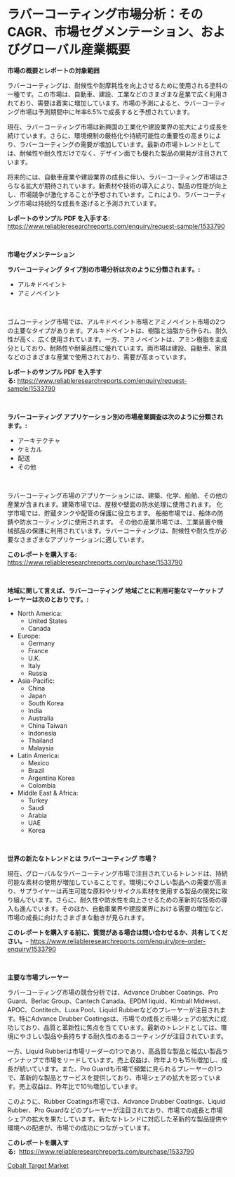 <p><h1>ラバーコーティング市場分析：そのCAGR、市場セグメンテーション、およびグローバル産業概要</h1></p><p><strong>市場の概要とレポートの対象範囲</strong></p>
<p><p>ラバーコーティングは、耐候性や耐摩耗性を向上させるために使用される塗料の一種です。この市場は、自動車、建設、工業などのさまざまな産業で広く利用されており、需要は着実に増加しています。市場の予測によると、ラバーコーティング市場は予測期間中に年率6.5%で成長すると予想されています。</p><p>現在、ラバーコーティング市場は新興国の工業化や建設業界の拡大により成長を続けています。さらに、環境規制の厳格化や持続可能性の重要性の高まりにより、ラバーコーティングの需要が増加しています。最新の市場トレンドとしては、耐候性や耐久性だけでなく、デザイン面でも優れた製品の開発が注目されています。</p><p>将来的には、自動車産業や建設業界の成長に伴い、ラバーコーティング市場はさらなる拡大が期待されています。新素材や技術の導入により、製品の性能が向上し、市場競争が激化することが予想されています。これにより、ラバーコーティング市場は持続的な成長を遂げると予測されています。</p></p>
<p><strong>レポートのサンプル PDF を入手する:</strong> <a href="https://www.reliableresearchreports.com/enquiry/request-sample/1533790">https://www.reliableresearchreports.com/enquiry/request-sample/1533790</a></p>
<p>&nbsp;</p>
<p><strong>市場セグメンテーション</strong></p>
<p><strong>ラバーコーティング タイプ別の市場分析は次のように分類されます。:</strong></p>
<p><ul><li>アルキドペイント</li><li>アミノペイント</li></ul></p>
<p>&nbsp;</p>
<p><p>ゴムコーティング市場では、アルキドペイント市場とアミノペイント市場の2つの主要なタイプがあります。アルキドペイントは、樹脂と油脂から作られ、耐久性が高く、広く使用されています。一方、アミノペイントは、アミン樹脂を主成分としており、耐熱性や耐薬品性に優れています。両市場は建設、自動車、家具などのさまざまな産業で使用されており、需要が高まっています。</p></p>
<p><strong>レポートのサンプル PDF を入手する:</strong>&nbsp;<a href="https://www.reliableresearchreports.com/enquiry/request-sample/1533790">https://www.reliableresearchreports.com/enquiry/request-sample/1533790</a></p>
<p>&nbsp;</p>
<p><strong> ラバーコーティング アプリケーション別の市場産業調査は次のように分類されます。:</strong></p>
<p><ul><li>アーキテクチャ</li><li>ケミカル</li><li>配送</li><li>その他</li></ul></p>
<p>&nbsp;</p>
<p><p>ラバーコーティング市場のアプリケーションには、建築、化学、船舶、その他の産業が含まれます。建築市場では、屋根や壁面の防水処理に使用されます。 化学市場では、貯蔵タンクや配管の保護に役立ちます。 船舶市場では、船体の防錆や防水コーティングに使用されます。 その他の産業市場では、工業装置や機械部品の保護に利用されています。ラバーコーティングは、耐候性や耐久性が必要なさまざまなアプリケーションに適しています。</p></p>
<p><strong>このレポートを購入する:</strong>&nbsp; <a href="https://www.reliableresearchreports.com/purchase/1533790">https://www.reliableresearchreports.com/purchase/1533790</a></p>
<p>&nbsp;</p>
<p><strong>地域に関して言えば、ラバーコーティング 地域ごとに利用可能なマーケットプレーヤーは次のとおりです。:</strong></p>
<p><ul>
    <li>
        North America:
        <ul>
            <li>United States</li>
            <li>Canada</li>
        </ul>
    </li>
    <li>
        Europe:
        <ul>
            <li>Germany</li>
            <li>France</li>
            <li>U.K.</li>
            <li>Italy</li>
            <li>Russia</li>
        </ul>
    </li>
    <li>
        Asia-Pacific:
        <ul>
            <li>China</li>
            <li>Japan</li>
            <li>South Korea</li>
            <li>India</li>
            <li>Australia</li>
            <li>China Taiwan</li>
            <li>Indonesia</li>
            <li>Thailand</li>
            <li>Malaysia</li>
        </ul>
    </li>
    <li>
        Latin America:
        <ul>
            <li>Mexico</li>
            <li>Brazil</li>
            <li>Argentina Korea</li>
            <li>Colombia</li>
        </ul>
    </li>
    <li>
        Middle East & Africa:
        <ul>
            <li>Turkey</li>
            <li>Saudi</li>
            <li>Arabia</li>
            <li>UAE</li>
            <li>Korea</li>
        </ul>
    </li>
    </ul></p>
<p>&nbsp;</p>
<p><strong>世界の新たなトレンドとは ラバーコーティング 市場？</strong></p>
<p><p>現在、グローバルなラバーコーティング市場で注目されているトレンドは、持続可能な素材の使用が増加していることです。環境にやさしい製品への需要が高まり、サプライヤーは再生可能な原料やリサイクル素材を使用する製品の開発に取り組んでいます。さらに、耐久性や防水性を向上させるための革新的な技術の導入も進んでいます。そのほか、自動車業界や建設業界における需要の増加など、市場の成長に向けたさまざまな動きが見られます。</p></p>
<p><strong>このレポートを購入する前に、質問がある場合は問い合わせるか、共有してください。</strong>- <a href="https://www.reliableresearchreports.com/enquiry/pre-order-enquiry/1533790">https://www.reliableresearchreports.com/enquiry/pre-order-enquiry/1533790</a></p>
<p>&nbsp;</p>
<p><strong>主要な市場プレーヤー</strong></p>
<p><p>ラバーコーティング市場の競合分析では、Advance Drubber Coatings、Pro Guard、Berlac Group、Cantech Canada、EPDM liquid、Kimball Midwest、APOC、Contitech、Luxa Pool、Liquid Rubberなどのプレーヤーが注目されます。特にAdvance Drubber Coatingsは、市場での成長と市場シェアの拡大に成功しており、品質と革新性に焦点を当てています。最新のトレンドとしては、環境にやさしい製品や長持ちする耐久性のあるコーティングが注目されています。</p><p>一方、Liquid Rubberは市場リーダーの1つであり、高品質な製品と幅広い製品ラインナップで市場をリードしています。売上収益は、昨年よりも15％増加し、成長が続いています。また、Pro Guardも市場で頻繁に見られるプレーヤーの1つで、革新的な製品とサービスを提供しており、市場シェアの拡大を図っています。売上収益は、昨年比で10％増加しています。</p><p>このように、Rubber Coatings市場では、Advance Drubber Coatings、Liquid Rubber、Pro Guardなどのプレーヤーが注目されており、市場での成長と市場シェアの拡大を果たしています。新たなトレンドに対応した革新的な製品提供や環境への配慮が、市場での成功につながっています。</p></p>
<p><strong>このレポートを購入する:</strong>&nbsp;&nbsp;<a href="https://www.reliableresearchreports.com/purchase/1533790">https://www.reliableresearchreports.com/purchase/1533790</a></p>
<p><p><a href="https://glittery-fuchsia-86a.notion.site/Cobalt-Target-Market-Size-Growth-and-Forecast-from-2024-2031-c3ab7a58678c4d6ea232ee6c134c5963">Cobalt Target Market</a></p></p>